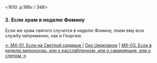 
<*1610: p.188v / 348*>

### 2. Если храм в неделю Фомину

Если же храм святого случится в неделю Фомину, поем ему всю службу непременно, 
как и Георгию.

[← МX-01. Если на Светлой седмице ](m_x_001.md)
| [Око Церковное](README.md)
| [МX-03. Если в неделю мироносиц, или о расслабленном, или о самаряныне, или о слепом →](m_x_003.md)
